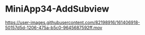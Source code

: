 # MiniApp34-AddSubview

https://user-images.githubusercontent.com/82198916/161406918-50157d5d-1206-475a-b5c0-9645687592ff.mov
